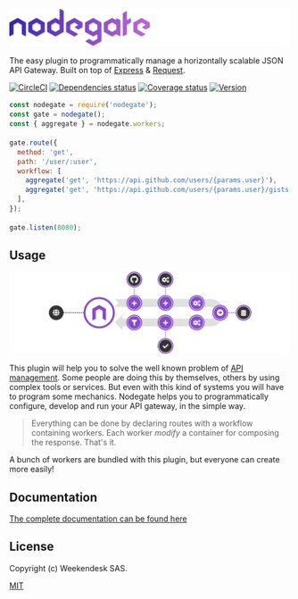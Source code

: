 ![nodegate](docs/assets/images/readme-logo.png)

The easy plugin to programmatically manage a horizontally scalable JSON API Gateway. Built on top of
[Express](url-express) & [Request](url-request).

[![CircleCI][circleci-badge]][circleci-url]
[![Dependencies status][david-badge]][david-url]
[![Coverage status][coveralls-badge]][coveralls-url]
[![Version][version-badge]][version-url]

```js
const nodegate = require('nodegate');
const gate = nodegate();
const { aggregate } = nodegate.workers;

gate.route({
  method: 'get',
  path: '/user/:user',
  workflow: [
    aggregate('get', 'https://api.github.com/users/{params.user}'),
    aggregate('get', 'https://api.github.com/users/{params.user}/gists'),
  ],
});

gate.listen(8080);
```

## Usage

![Nodegate usage](docs/assets/images/readme-schema.png)

This plugin will help you to solve the well known problem of [API management][url-wiki-api-management].
Some people are doing this by themselves, others by using complex tools or services. But even with
this kind of systems you will have to program some mechanics. Nodegate helps you to
programmatically configure, develop and run your API gateway, in the simple way.

> Everything can be done by declaring routes with a workflow containing workers. Each worker
> _modify_ a container for composing the response. That's it.

A bunch of workers are bundled with this plugin, but everyone can create more easily!

## Documentation

[The complete documentation can be found here](https://weekendesk.github.io/nodegate)

## License

Copyright (c) Weekendesk SAS.

[MIT](LICENSE)

[circleci-badge]: https://circleci.com/gh/weekendesk/nodegate.svg?style=shield
[circleci-url]: https://circleci.com/gh/weekendesk/nodegate
[david-badge]: https://david-dm.org/weekendesk/nodegate/status.svg
[david-url]: https://david-dm.org/weekendesk/nodegate
[coveralls-badge]: https://coveralls.io/repos/github/weekendesk/nodegate/badge.svg?branch=master
[coveralls-url]: https://coveralls.io/github/weekendesk/nodegate?branch=master
[version-badge]: https://badge.fury.io/js/nodegate.svg
[version-url]: https://badge.fury.io/js/nodegate
[url-express]: https://expressjs.com/
[url-request]: https://github.com/request/request
[url-wiki-api-management]: https://en.wikipedia.org/wiki/API_management
